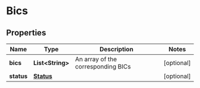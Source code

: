 
# Bics

## Properties
Name | Type | Description | Notes
------------ | ------------- | ------------- | -------------
**bics** | **List&lt;String&gt;** | An array of the corresponding BICs |  [optional]
**status** | [**Status**](Status.md) |  |  [optional]



